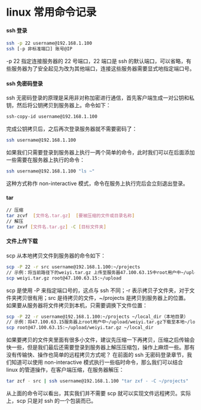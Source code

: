 # linux 常用命令记录

#### ssh 登录

```sh
ssh -p 22 username@192.168.1.100
ssh [-p 非标准端口] 账号@IP
```

-p 22 指定连接服务器的 22 号端口，22 端口是 ssh 的默认端口，可以省略，有些服务器为了安全起见为改为其他端口，连接这些服务器需要显式地指定端口号。

#### ssh 免密码登录

ssh 无密码登录的原理是采用非对称加密进行通信，首先客户端生成一对公钥和私钥，然后将公钥拷贝到服务器上。命令如下：

```sh
ssh-copy-id username@192.168.1.100
```

完成公钥拷贝后，之后再次登录服务器就不需要密码了：

```sh
ssh username@192.168.1.100
```

如果我们只需要登录到服务器上执行一两个简单的命令，此时我们可以在后面添加一些需要在服务器上执行的命令：

```sh
ssh username@192.168.1.100 "ls ~"
```

这种方式称作 non-interactive 模式，命令在服务上执行完后会立刻退出登录。

#### tar

```sh
// 压缩
tar zcvf  [文件名.tar.gz]  [要被压缩的文件或目录名称]
// 解压
tar zxvf [文件名.tar.gz] -C [目标文件夹]
```

#### 文件上传下载

scp 从本地拷贝文件到服务器的命令如下：

```sh
scp -P 22 -r src username@192.168.1.100:~/projects
// 示例：将当前路径下的weiyi.tar.gz 上传至服务器47.100.63.15中root用户中~/upload文件夹
scp weiyi.tar.gz root@47.100.63.15:~/upload
```

scp 是使用 -P 来指定端口号的，这点与 ssh 不同；-r 表示拷贝子文件夹，对于文件夹拷贝很有用；src 是待拷贝的文件，~/projects 是拷贝到服务器上的位置。
如果要从服务器将文件拷贝到本机，只需要调换下文件位置：

```sh
scp -P 22 -r username@192.168.1.100:~/projects ~/local_dir（本地目录）
// 示例：将47.100.63.15服务器上root用户中~/upload/weiyi.tar.gz下载至本地~/local_dir目录中
scp root@47.100.63.15:~/upload/weiyi.tar.gz ~/local_dir
```

如果要拷贝的文件夹里面有很多小文件，建议先压缩一下再拷贝，压缩之后传输会快一些，但是我们最后还需要登录到服务器上解压压缩包，操作上麻烦一些。那有没有传输快、操作也简单的远程拷贝方式呢？
在前面的 ssh 无密码登录章节，我们知道可以使用 non-interactive 模式执行一些临时命令，那么我们可以结合 linux 的管道操作，在客户端压缩，在服务器解压：

```sh
tar zcf - src | ssh username@192.168.1.100 "tar zxf - -C ~/projects"
```

从上面的命令可以看出，其实我们并不需要 scp 就可以实现文件远程拷贝。实际上，scp 只是对 ssh 的一个包装而已。
